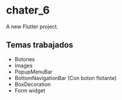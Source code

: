 # chater_6

A new Flutter project.

## Temas trabajados

* Botones
* Images
* PopupMenuBar
* BottomNavigationBar (Con boton flotante)
* BoxDecoration
* Form widget

